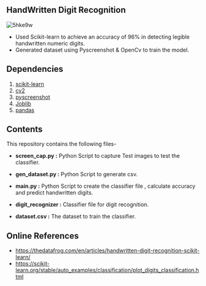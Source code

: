 ## HandWritten Digit Recognition

![5hke9w](https://user-images.githubusercontent.com/81034448/126903214-b410b635-88c7-4746-b8eb-653aaecee61a.gif)
- Used Scikit-learn to achieve an accuracy of 96% in
detecting legible handwritten numeric digits.
- Generated dataset using Pyscreenshot & OpenCv to train the
model.

## Dependencies

1. [scikit-learn](https://scikit-learn.org/stable/)
2. [cv2](https://docs.opencv.org/4.5.2/d6/d00/tutorial_py_root.html)
3. [pyscreenshot](https://pypi.org/project/pyscreenshot/)
4. [Joblib](https://joblib.readthedocs.io/en/latest/)
5. [pandas](https://pandas.pydata.org/)

## Contents
This repository contains the following files-

- **screen_cap.py :** Python Script to capture Test images to test the classifier.
 
- **gen_dataset.py :** Python Script to generate csv.

- **main.py :** Python Script to create the classifier file , calculate accuracy and predict handwritten digits.

- **digit_recognizer :** Classifier file for digit recognition.

- **dataset.csv :** The dataset to train the classifier.

## Online References

- https://thedatafrog.com/en/articles/handwritten-digit-recognition-scikit-learn/
- https://scikit-learn.org/stable/auto_examples/classification/plot_digits_classification.html
